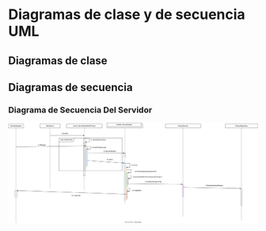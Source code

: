 # Diagramas de clase y de secuencia UML


## Diagramas de clase


## Diagramas de secuencia

### Diagrama de Secuencia Del Servidor

<p align="center">
    <img src="./Diagramas-svg/DiagramaSecuenciaEliminarServidor.svg"/>
</p>

